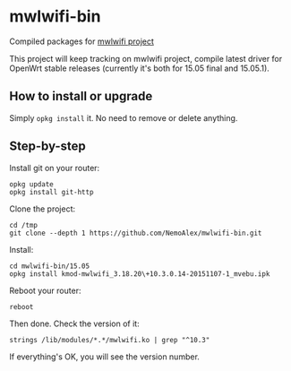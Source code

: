 # mwlwifi-bin

Compiled packages for [mwlwifi project](https://github.com/kaloz/mwlwifi)

This project will keep tracking on mwlwifi project, compile latest driver for OpenWrt stable releases (currently it's both for 15.05 final and 15.05.1).

## How to install or upgrade

Simply `opkg install` it. No need to remove or delete anything.

## Step-by-step

Install git on your router:

```
opkg update
opkg install git-http
```

Clone the project:

```
cd /tmp
git clone --depth 1 https://github.com/NemoAlex/mwlwifi-bin.git
```

Install:

```
cd mwlwifi-bin/15.05
opkg install kmod-mwlwifi_3.18.20\+10.3.0.14-20151107-1_mvebu.ipk
```

Reboot your router:

```
reboot
```

Then done. Check the version of it:

```
strings /lib/modules/*.*/mwlwifi.ko | grep "^10.3"
```

If everything's OK, you will see the version number.
